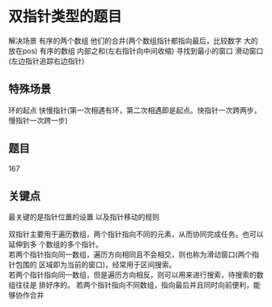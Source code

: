 # 双指针类型的题目
解决场景
有序的两个数组 他们的合并(两个数组指针都指向最后，比较数字 大的放在pos)
有序的数组 内部之和(左右指针向中间收缩)
寻找到最小的窗口 滑动窗口(左边指针追踪右边指针)
## 特殊场景
环的起点 快慢指针(第一次相遇有环，第二次相遇即是起点。快指针一次跨两步，慢指针一次跨一步)

## 题目
167

## 关键点
最关键的是指针位置的设置 以及指针移动的规则

双指针主要用于遍历数组，两个指针指向不同的元素，从而协同完成任务。也可以延伸到多 个数组的多个指针。\
若两个指针指向同一数组，遍历方向相同且不会相交，则也称为滑动窗口(两个指针包围的 区域即为当前的窗口)，经常用于区间搜索。\
若两个指针指向同一数组，但是遍历方向相反，则可以用来进行搜索，待搜索的数组往往是 排好序的。
若两个指针指向不同数组，指向最后并且同时向前便利，能够协作合并